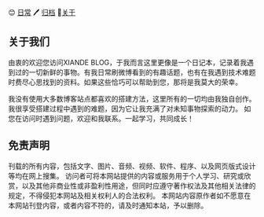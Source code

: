 😊 [日常](https://xiandeshen.github.io/daily.html)
🖊 [归档](https://xiandeshen.github.io/filing.html)
👦[关于](https://xiandeshen.github.io/about.html)

关于我们
--

由衷的欢迎您访问XIANDE BLOG，于我而言这里更像是一个日记本，记录着我遇到过的一切新鲜的事物。有我日常刷微博看到的有趣话题，也有在我遇到技术难题时费尽心思找到的资料。如果这些恰巧可以帮助到您，那将是我莫大的荣幸。

我没有使用大多数博客站点都喜欢的搭建方法，这里所有的一切均由我独自创作。我很享受搭建过程中遇到的难题，因为它让我充满了对未知事物探索的动力。
如您在访问时遇到问题，欢迎和我联系。一起学习，共同成长！

免责声明
--

刊载的所有内容，包括文字、图片、音频、视频、软件、程序、以及网页版式设计等均在网上搜集。
访问者可将本网站提供的内容或服务用于个人学习、研究或欣赏，以及其他非商业性或非盈利性用途，但同时应遵守著作权法及其他相关法律的规定，不得侵犯本网站及相关权利人的合法权利。
本网站内容原作者如不愿意在本网站刊登内容，或者内容不符的，请及时通知本站，予以删除。
